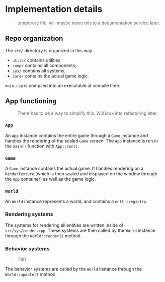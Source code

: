 # Implementation details

> temporary file. will maybe move this to a documentation service later.

## Repo organization

The `src/` directory is organized in this way :

- `utils/` contains utilities;
- `comp/` contains all components;
- `sys/` contains all systems;
- `core/` contains the actual game logic.

`main.cpp` is compiled into an executable at compile time.

<!-- # Styling

- Maximum line length is 100 characters, without counting EOLs.
- Use 2 EOLs between each class/function block.
- Pointers are written like so: `type *p_name`. References are styled the same.
- Include guards are made with `#pragma once`.
- All files must contain a GPLv3 mention.
- Consult this for more info: [https://isocpp.github.io/CppCoreGuidelines/CppCoreGuidelines] -->

## App functioning

> There has to be a way to simplify this. Will look into refactoring later.

### `App`

An `App` instance contains the entire game through a `Game` instance and handles the rendering of the scaled `Game` screen. The `App` instance is run in the `main()` function with `App::run()`.

### `Game`

A `Game` instance contains the actual game. It handles rendering on a `RenderTexture` (which is then scaled and displayed on the window through the `App` container) as well as the game logic.

### `World`

An `World` instance represents a world, and contains a `entt::registry`.

### Rendering systems

The systems for rendering all entities are written inside of `src/sys/render.cpp`. These systems are then called by the `World` instance through the `World::render()` method.

### Behavior systems

> TBD

The behavior systems are called by the `World` instance through the `World::update()` method.
